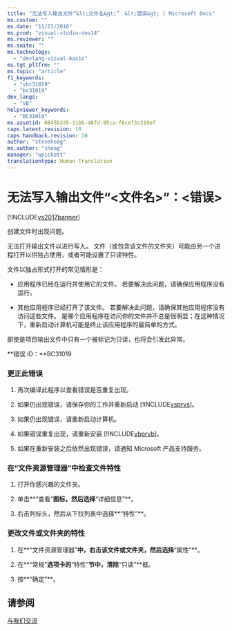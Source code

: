 ```yaml
---
title: "无法写入输出文件“&lt;文件名&gt;”：&lt;错误&gt; | Microsoft Docs"
ms.custom: ""
ms.date: "11/23/2016"
ms.prod: "visual-studio-dev14"
ms.reviewer: ""
ms.suite: ""
ms.technology: 
  - "devlang-visual-basic"
ms.tgt_pltfrm: ""
ms.topic: "article"
f1_keywords: 
  - "vbc31019"
  - "bc31019"
dev_langs: 
  - "VB"
helpviewer_keywords: 
  - "BC31019"
ms.assetid: 0845b245-11bb-46fd-95ca-f6cef3c318ef
caps.latest.revision: 10
caps.handback.revision: 10
author: "stevehoag"
ms.author: "shoag"
manager: "wpickett"
translationtype: Human Translation
---
```

# 无法写入输出文件“&lt;文件名&gt;”：&lt;错误&gt;
[!INCLUDE[vs2017banner](../../../csharp/includes/vs2017banner.md)]

创建文件时出现问题。  
  
 无法打开输出文件以进行写入。  文件（或包含该文件的文件夹）可能由另一个进程打开以供独占使用，或者可能设置了只读特性。  
  
 文件以独占形式打开的常见情形是：  
  
-   应用程序已经在运行并使用它的文件。  若要解决此问题，请确保应用程序没有运行。  
  
-   其他应用程序已经打开了该文件。  若要解决此问题，请确保其他应用程序没有访问这些文件。  是哪个应用程序在访问你的文件并不总是很明显；在这种情况下，重新启动计算机可能是终止该应用程序的最简单的方式。  
  
 即使是项目输出文件中只有一个被标记为只读，也将会引发此异常。  
  
 **错误 ID：**BC31019  
  
### 更正此错误  
  
1.  再次编译此程序以查看错误是否重复出现。  
  
2.  如果仍出现错误，请保存你的工作并重新启动 [!INCLUDE[vsprvs](../../../csharp/includes/vsprvs_md.md)]。  
  
3.  如果仍出现错误，请重新启动计算机。  
  
4.  如果错误重复出现，请重新安装 [!INCLUDE[vbprvb](../../../csharp/programming-guide/concepts/linq/includes/vbprvb_md.md)]。  
  
5.  如果在重新安装之后依然出现错误，请通知 Microsoft 产品支持服务。  
  
### 在“文件资源管理器”中检查文件特性  
  
1.  打开你感兴趣的文件夹。  
  
2.  单击**“查看”**图标，然后选择**“详细信息”**。  
  
3.  右击列标头，然后从下拉列表中选择**“特性”**。  
  
### 更改文件或文件夹的特性  
  
1.  在**“文件资源管理器”**中，右击该文件或文件夹，然后选择**“属性”**。  
  
2.  在**“常规”**选项卡的**“特性”**节中，清除**“只读”**框。  
  
3.  按**“确定”**。  
  
## 请参阅  
 [与我们交流](/visual-studio/ide/talk-to-us)